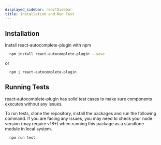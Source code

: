 ```yaml
---
displayed_sidebar: reactSidebar
title: Installation and Run Test
---
```


## Installation

Install react-autocomplete-plugin with npm

```bash
  npm install react-autocomplete-plugin --save
```

or

```bash
  npm i react-autocomplete-plugin
```

## Running Tests

react-autocomplete-plugin has solid test cases to make sure components executes without any issues.

To run tests, clone the repository, install the packages and run the following command. If you are facing any issues, you may need to check your node version (may require v18+) when running this package as a standlone module in local system.

```bash
  npm run test
```